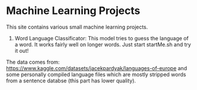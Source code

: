 # Machine Learning Projects
This site contains various small machine learning projects.

1. Word Language Classificator: This model tries to guess the language of a word. It works fairly well on longer words. Just start startMe.sh and try it out!

The data comes from: https://www.kaggle.com/datasets/jacekpardyak/languages-of-europe and some personally compiled language files which are mostly stripped words from a sentence databse (this part has lower quality).
